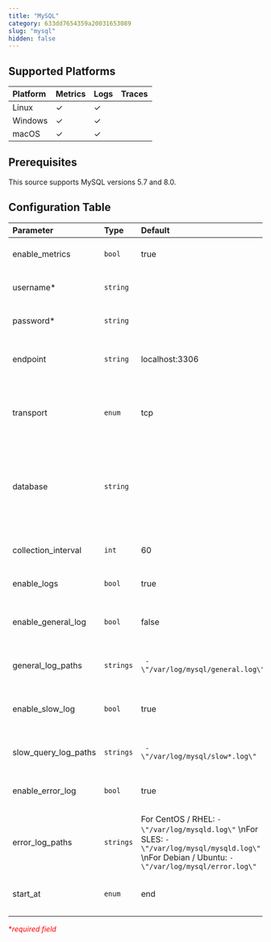 ```yaml
---
title: "MySQL"
category: 633dd7654359a20031653089
slug: "mysql"
hidden: false
---
```

## Supported Platforms

| Platform | Metrics | Logs | Traces |
| :------- | :------ | :--- | :----- |
| Linux    | ✓       | ✓    |        |
| Windows  | ✓       | ✓    |        |
| macOS    | ✓       | ✓    |        |

## Prerequisites

This source supports MySQL versions 5.7 and 8.0. 

## Configuration Table

| Parameter           | Type  | Default | Description                                |
| :------------------ | :---- | :------ | :----------------------------------------- |
| enable_metrics | `bool` | true | Enable to collect metrics. |
| username* | `string` | | Username used to authenticate. |
| password* | `string` | | Password used to authenticate. |
| endpoint | `string` | localhost:3306 | The endpoint of the mysql server. |
| transport | `enum` | tcp | The transport protocol being used to connect to mysql. |
| database | `string` | | The database name. If not specified, metrics will be collected for all databases. |
| collection_interval | `int` | 60 | How often (seconds) to scrape for metrics. |
| enable_logs | `bool` | true | Enable to collect logs. |
| enable_general_log | `bool` | false | Enable to read and parse the general log file. |
| general_log_paths | `strings` | ` - \"/var/log/mysql/general.log\"` | Path to the general log file(s). |
| enable_slow_log | `bool` | true | Enable to read and parse the slow query log. |
| slow_query_log_paths | `strings` | ` - \"/var/log/mysql/slow*.log\"` | Path to the slow query log file(s). |
| enable_error_log | `bool` | true | Enable to read and parse the error log. |
| error_log_paths | `strings` | For CentOS / RHEL: `- \"/var/log/mysqld.log\"`  \nFor SLES: `- \"/var/log/mysql/mysqld.log\"`  \nFor Debian / Ubuntu: `- \"/var/log/mysql/error.log\"` | Path to the error log file(s). |
| start_at | `enum` | end | Start reading file from 'beginning' or 'end'. |

<span style="color:red">\*_required field_</span>